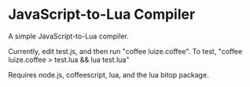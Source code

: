# JavaScript-to-Lua Compiler

A simple JavaScript-to-Lua compiler.

Currently, edit test.js, and then run "coffee luize.coffee". To test, "coffee luize.coffee > test.lua && lua test.lua"

Requires node.js, coffeescript, lua, and the lua bitop package.
